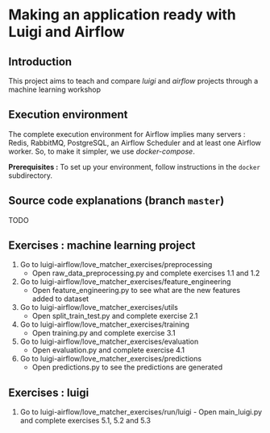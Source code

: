 # Making an application ready with Luigi and Airflow

## Introduction

This project aims to teach and compare *luigi* and *airflow* projects through a machine
learning workshop

## Execution environment

The complete execution environment for Airflow implies many servers : Redis, RabbitMQ,
PostgreSQL, an Airflow Scheduler and at least one Airflow worker. So, to make
it simpler, we use *docker-compose*.

**Prerequisites :** To set up your environment, follow instructions in the `docker` subdirectory.

## Source code explanations (branch `master`)
TODO

## Exercises : machine learning project

1. Go to luigi-airflow/love_matcher_exercises/preprocessing
    - Open raw_data_preprocessing.py and complete exercises 1.1 and 1.2
2. Go to luigi-airflow/love_matcher_exercises/feature_engineering
    - Open feature_engineering.py to see what are the new features added to dataset
3. Go to luigi-airflow/love_matcher_exercises/utils
    - Open split_train_test.py and complete exercise 2.1
4. Go to luigi-airflow/love_matcher_exercises/training
    - Open training.py and complete exercise 3.1
5. Go to luigi-airflow/love_matcher_exercises/evaluation
    - Open evaluation.py and complete exercise 4.1
6. Go to luigi-airflow/love_matcher_exercises/predictions
    - Open predictions.py to see the predictions are generated

## Exercises : luigi
1. Go to luigi-airflow/love_matcher_exercises/run/luigi
       - Open main_luigi.py and complete exercises 5.1, 5.2 and 5.3


